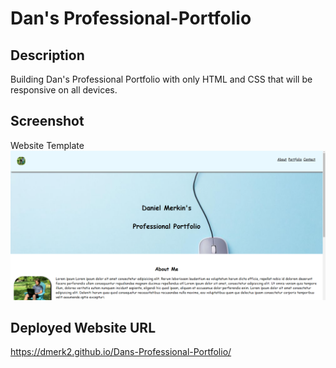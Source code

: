 # Dan's Professional-Portfolio

## Description 
Building Dan's Professional Portfolio with only HTML and CSS that will be responsive on all devices.

## Screenshot
Website Template
<img src="./assets/images/screenshot.png">

## Deployed Website URL
https://dmerk2.github.io/Dans-Professional-Portfolio/ 
